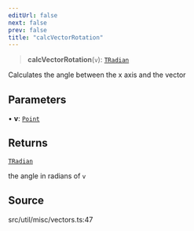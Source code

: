 ```yaml
---
editUrl: false
next: false
prev: false
title: "calcVectorRotation"
---
```


> **calcVectorRotation**(`v`): [`TRadian`](../../../type-aliases/TRadian.md)

Calculates the angle between the x axis and the vector

## Parameters

• **v**: [`Point`](../../../classes/Point.md)

## Returns

[`TRadian`](../../../type-aliases/TRadian.md)

the angle in radians of `v`

## Source

src/util/misc/vectors.ts:47
